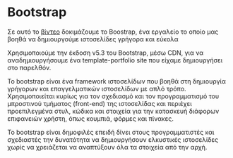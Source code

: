 # Bootstrap
Σε αυτό το [βίντεο](https://youtu.be/tXNWoZg4jPU) δοκιμάζουμε το Boostrap, ένα εργαλείο το οποίο μας βοηθά να δημιουργούμε ιστοσελίδες γρήγορα και εύκολα

Χρησιμοποιούμε την έκδοση v5.3 του Bootstrap, μέσω CDN, για να αναδημιουργήσουμε ένα template-portfolio site που είχαμε δημιουργήσει στο παρελθόν.

Το bootstrap είναι ένα framework ιστοσελίδων που βοηθά στη δημιουργία γρήγορων και επαγγελματικών ιστοσελίδων με απλό τρόπο. Χρησιμοποιείται κυρίως για τον σχεδιασμό και τον προγραμματισμό του μπροστινού τμήματος (front-end) της ιστοσελίδας και περιέχει προεπιλεγμένα στυλ, κώδικα και στοιχεία για την κατασκευή διάφορων επιφανειών χρήστη, όπως κουμπιά, φόρμες και πίνακες.

Το bootstrap είναι δημοφιλές επειδή δίνει στους προγραμματιστές και σχεδιαστές την δυνατότητα να δημιουργήσουν ελκυστικές ιστοσελίδες χωρίς να χρειάζεται να αναπτύξουν όλα τα στοιχεία από την αρχή.
